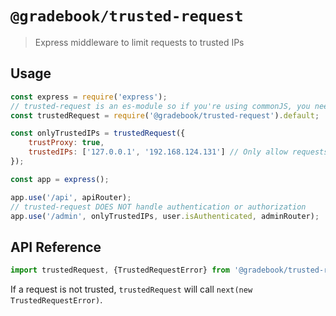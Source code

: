 # `@gradebook/trusted-request`

> Express middleware to limit requests to trusted IPs

## Usage

```js
const express = require('express');
// trusted-request is an es-module so if you're using commonJS, you need to use `.default` for the middleware
const trustedRequest = require('@gradebook/trusted-request').default;

const onlyTrustedIPs = trustedRequest({
	trustProxy: true,
	trustedIPs: ['127.0.0.1', '192.168.124.131'] // Only allow requests from loopback and (e.g.) the parent node
});

const app = express();

app.use('/api', apiRouter);
// trusted-request DOES NOT handle authentication or authorization
app.use('/admin', onlyTrustedIPs, user.isAuthenticated, adminRouter);
```

## API Reference

```ts
import trustedRequest, {TrustedRequestError} from '@gradebook/trusted-request';
```

If a request is not trusted, `trustedRequest` will call `next(new TrustedRequestError)`.